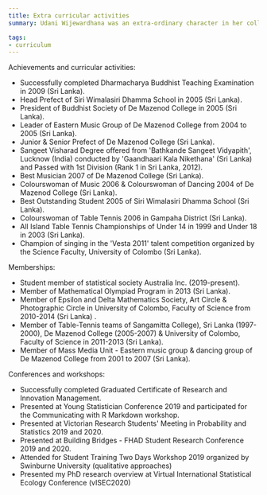```yaml
---
title: Extra curricular activities
summary: Udani Wijewardhana was an extra-ordinary character in her college and university times. She was a team member of college table-tennis team, music group, dancing group, mass media unit, buddhist society and science society and achieved all-island championships. She also passed 'sangeet visharad degree' with a first division and 'dharmacharya exam' with distinctions. These curricular activities, memberships and leaderships helps her to higher the self-esteem. Working hard and mastering new skills in a fun, relaxed and sometimes competitive setting allowed to be successful without the pressure of getting a good grade. Each extracurricular she engaged, provided her with another opportunity to expand her social network. The greatest advantages extracurricular activities given her are 'real world' skills such as goal setting, teamwork, time management, prioritisation, problem solving, analytical thinking, leadership and public speaking.

tags:
- curriculum
---
```


Achievements and curricular activities:

 + Successfully completed Dharmacharya Buddhist Teaching Examination in 2009 (Sri Lanka).
 + Head Prefect of Siri Wimalasiri Dhamma School in 2005 (Sri Lanka).
 + President of Buddhist Society of De Mazenod College in 2005 (Sri Lanka).
 + Leader of Eastern Music Group of De Mazenod College from 2004 to 2005 (Sri Lanka).
 + Junior & Senior Prefect of De Mazenod College (Sri Lanka).
 + Sangeet Visharad Degree offered from 'Bathkande Sangeet Vidyapith', Lucknow (India) conducted by 'Gaandhaari Kala Nikethana' (Sri Lanka) and Passed with 1st Division (Rank 1 in Sri Lanka, 2012).
 + Best Musician 2007 of De Mazenod College (Sri Lanka).
 + Colourswoman of Music 2006 & Colourswoman of Dancing 2004 of De Mazenod College (Sri Lanka).
 + Best Outstanding Student 2005 of Siri Wimalasiri Dhamma School (Sri Lanka).
 + Colourswoman of Table Tennis 2006 in Gampaha District (Sri Lanka).
 + All Island Table Tennis Championships of Under 14 in 1999 and Under 18 in 2003 (Sri Lanka).
 + Champion of singing in the 'Vesta 2011' talent competition organized by the Science Faculty, University of Colombo (Sri Lanka).

Memberships:
 + Student member of statistical society Australia Inc. (2019-present).
 + Member of Mathematical Olympiad Program in 2013 (Sri Lanka).
 + Member of Epsilon and Delta Mathematics Society, Art Circle & Photographic Circle in University of Colombo, Faculty of Science from 2010-2014 (Sri Lanka) .
 + Member of Table-Tennis teams of Sangamitta College), Sri Lanka (1997-2000), De Mazenod College (2005-2007) & University of Colombo, Faculty of Science in 2011-2013 (Sri Lanka).
 + Member of Mass Media Unit - Eastern music group & dancing group of De Mazenod College from 2001 to 2007 (Sri Lanka).
 
Conferences and workshops: 
 + Successfully completed Graduated Certificate of Research and Innovation Management.
 + Presented at Young Statistician Conference 2019 and participated for the Communicating with R Markdown workshop.
 + Presented at Victorian Research Students' Meeting in Probability and Statistics 2019 and 2020.
 + Presented at Building Bridges - FHAD Student Research Conference 2019 and 2020.
 + Attended for Student Training Two Days Workshop 2019 organized by Swinburne University (qualitative approaches)
 + Presented my PhD research overview at Virtual International Statistical Ecology Conference (vISEC2020)
